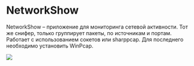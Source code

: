 # NetworkShow
NetworkShow – приложение для мониторинга сетевой активности. Тот же снифер, только группирует пакеты, по источникам и портам. Работает с использованием сокетов или sharppcap. Для последнего необходимо установить WinPcap.

<img src='http://jobtools.ru/wp-content/uploads/2013/07/network_show03.jpg'>
